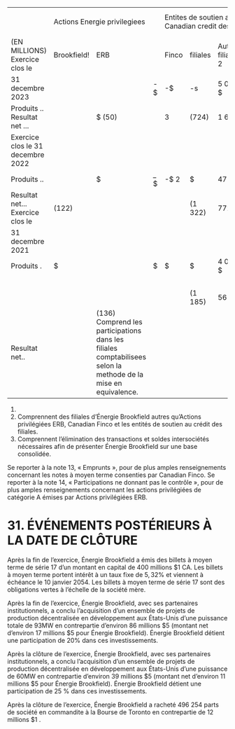 <table><tr><td></td><td colspan="3">Actions Energie privilegiees</td><td colspan="3">Entites de soutien au Canadian credit des</td><td colspan="2">Ajustements de</td><td colspan="2">Energie Brookfield (Donnees</td></tr><tr><td>(EN MILLIONS) Exercice clos le</td><td>Brookfield!</td><td>ERB</td><td></td><td>Finco</td><td>filiales</td><td>Autres filialesl, 2</td><td>consolidation</td><td></td><td>consolidees)</td></tr><tr><td>31 decembre 2023</td><td></td><td></td><td>- $</td><td>-$</td><td>-s</td><td>5 038 $</td><td></td><td></td><td></td></tr><tr><td>Produits .. Resultat net ...</td><td></td><td>$ (50)</td><td></td><td>3</td><td>(724)</td><td>1 686</td><td></td><td>$ (299)</td><td>5 038 $ 616</td></tr><tr><td>Exercice clos le 31 decembre 2022</td><td></td><td></td><td></td><td></td><td></td><td></td><td></td><td></td><td></td></tr><tr><td>Produits ..</td><td></td><td>$</td><td>_ $</td><td>-$ 2</td><td>$</td><td>4711 $</td><td></td><td>$</td><td>4711 $</td></tr><tr><td>Resultat net... Exercice clos le</td><td>(122)</td><td></td><td></td><td></td><td>(1 322)</td><td>772</td><td></td><td>808</td><td>138</td></tr><tr><td>31 decembre 2021</td><td></td><td></td><td></td><td></td><td></td><td></td><td></td><td></td><td></td></tr><tr><td>Produits .</td><td>$</td><td></td><td>$</td><td>$</td><td>$</td><td>4 096 $</td><td></td><td>$</td><td></td></tr><tr><td></td><td></td><td></td><td></td><td></td><td></td><td></td><td></td><td></td><td>4 096 $</td></tr><tr><td></td><td></td><td></td><td></td><td></td><td>(1 185)</td><td>561</td><td></td><td></td><td></td></tr><tr><td>Resultat net..</td><td></td><td>(136) Comprend les participations dans les filiales comptabilisees selon la methode de la mise en equivalence.</td><td></td><td></td><td></td><td></td><td></td><td>694</td><td>(66)</td></tr></table>

1)   
2) Comprennent des filiales d’Énergie Brookfield autres qu’Actions privilégiées ERB, Canadian Finco et les entités de soutien au crédit des filiales.   
3) Comprennent l’élimination des transactions et soldes intersociétés nécessaires afin de présenter Énergie Brookfield sur une base consolidée.

Se reporter à la note 13, « Emprunts », pour de plus amples renseignements concernant les notes à moyen terme consenties par Canadian Finco. Se reporter à la note 14, « Participations ne donnant pas le contrôle », pour de plus amples renseignements concernant les actions privilégiées de catégorie A émises par Actions privilégiées ERB.

# 31. ÉVÉNEMENTS POSTÉRIEURS À LA DATE DE CLÔTURE

Après la fin de l’exercice, Énergie Brookfield a émis des billets à moyen terme de série 17 d’un montant en capital de 400 millions $\$ 1$ CA. Les billets à moyen terme portent intérêt à un taux fixe de $5 { , } 3 2 \%$ et viennent à échéance le 10 janvier 2054. Les billets à moyen terme de série 17 sont des obligations vertes à l’échelle de la société mère.

Après la fin de l’exercice, Énergie Brookfield, avec ses partenaires institutionnels, a conclu l’acquisition d’un ensemble de projets de production décentralisée en développement aux États-Unis d’une puissance totale de $9 3 \mathrm { M W }$ en contrepartie d’environ 86 millions $\$ 5$ (montant net d’environ 17 millions $\$ 5$ pour Énergie Brookfield). Énergie Brookfield détient une participation de $20 \%$ dans ces investissements.

Après la clôture de l’exercice, Énergie Brookfield, avec ses partenaires institutionnels, a conclu l’acquisition d’un ensemble de projets de production décentralisée en développement aux États-Unis d’une puissance de $6 0 \mathrm { M W }$ en contrepartie d’environ 39 millions $\$ 5$ (montant net d’environ 11 millions $\$ 5$ pour Énergie Brookfield). Énergie Brookfield détient une participation de $2 5 \ \%$ dans ces investissements.

Après la clôture de l’exercice, Énergie Brookfield a racheté 496 254 parts de société en commandite à la Bourse de Toronto en contrepartie de 12 millions $\$ 1$ .